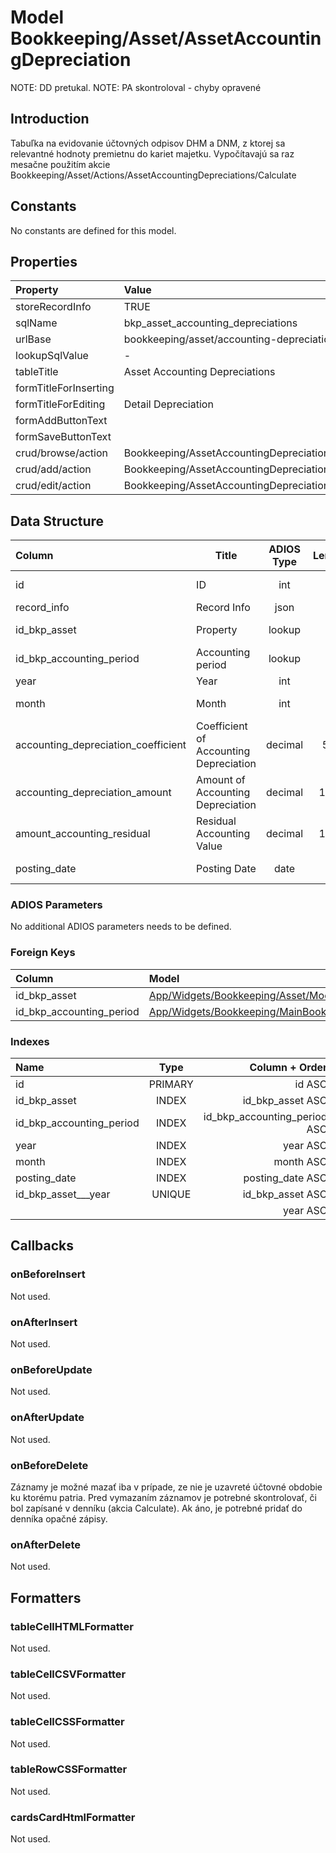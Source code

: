 # Model Bookkeeping/Asset/AssetAccountingDepreciation

NOTE: DD pretukal.
NOTE: PA skontroloval - chyby opravené

## Introduction

Tabuľka na evidovanie účtovných odpisov DHM a DNM, z ktorej sa relevantné hodnoty premietnu do kariet majetku. Vypočítavajú sa raz mesačne použitím akcie Bookkeeping/Asset/Actions/AssetAccountingDepreciations/Calculate

## Constants

No constants are defined for this model.

## Properties

| Property              | Value                                              |
| :-------------------- | :------------------------------------------------- |
| storeRecordInfo       | TRUE                                               |
| sqlName               | bkp_asset_accounting_depreciations                 |
| urlBase               | bookkeeping/asset/accounting-depreciations         |
| lookupSqlValue        | -                                                  |
| tableTitle            | Asset Accounting Depreciations                     |
| formTitleForInserting |                                                    |
| formTitleForEditing   | Detail Depreciation                                |
| formAddButtonText     |                                                    |
| formSaveButtonText    |                                                    |
| crud/browse/action    | Bookkeeping/AssetAccountingDepreciation/Assets     |
| crud/add/action       | Bookkeeping/AssetAccountingDepreciation/Asset/Add  |
| crud/edit/action      | Bookkeeping/AssetAccountingDepreciation/Asset/Edit |

## Data Structure

| Column                              | Title                                  | ADIOS Type | Length | Required | Notes                        |
| :---------------------------------- | -------------------------------------- | :--------: | :----: | :------: | :--------------------------- |
| id                                  | ID                                     |    int     |   8    |   TRUE   | Jedinečné ID záznamu         |
| record_info                         | Record Info                            |    json    |        |   TRUE   |                              |
| id_bkp_asset                        | Property                               |   lookup   |   8    |   TRUE   | Odpisovaný majetok           |
| id_bkp_accounting_period            | Accounting period                      |   lookup   |   8    |   TRUE   | Účtovné obdobie              |
| year                                | Year                                   |    int     |   4    |   TRUE   | Rok odpisu                   |
| month                               | Month                                  |    int     |   2    |   TRUE   | Mesiac odpisu                |
| accounting_depreciation_coefficient | Coefficient of Accounting Depreciation |  decimal   |  5,2   |   TRUE   | Koeficient účtovných odpisov |
| accounting_depreciation_amount      | Amount of Accounting Depreciation      |  decimal   |  15,2  |   TRUE   | Suma účtovných odpisov       |
| amount_accounting_residual          | Residual Accounting Value              |  decimal   |  15,2  |  FALSE   | Zostatková účtovná hodnota   |
| posting_date                        | Posting Date                           |    date    |   8    |   TRUE   | Dátum zaúčtovania            |

### ADIOS Parameters

No additional ADIOS parameters needs to be defined.

### Foreign Keys

| Column                   | Model                                                                                                                | Relation | OnUpdate | OnDelete |
| :----------------------- | :------------------------------------------------------------------------------------------------------------------- | :------: | -------- | -------- |
| id_bkp_asset             | [App/Widgets/Bookkeeping/Asset/Models/Asset](../../../Bookkeeping/Asset/Models/Asset.md)                             |   1:N    | Cascade  | Restrict |
| id_bkp_accounting_period | [App/Widgets/Bookkeeping/MainBook/Models/AccountingPeriod](../../../Bookkeeping/MainBook/Models/AccountingPeriod.md) |   1:N    | Cascade  | Restrict |

### Indexes

| Name                     |  Type   |               Column + Order |
| :----------------------- | :-----: | ---------------------------: |
| id                       | PRIMARY |                       id ASC |
| id_bkp_asset             |  INDEX  |             id_bkp_asset ASC |
| id_bkp_accounting_period |  INDEX  | id_bkp_accounting_period ASC |
| year                     |  INDEX  |                     year ASC |
| month                    |  INDEX  |                    month ASC |
| posting_date             |  INDEX  |             posting_date ASC |
| id_bkp_asset___year      | UNIQUE  |             id_bkp_asset ASC |
|                          |         |                     year ASC |

## Callbacks

### onBeforeInsert

Not used.

### onAfterInsert

Not used.

### onBeforeUpdate

Not used.

### onAfterUpdate

Not used.

### onBeforeDelete

Záznamy je možné mazať iba v prípade, ze nie je uzavreté účtovné obdobie ku ktorému patria.
Pred vymazaním záznamov je potrebné skontrolovať, či bol zapísané v denníku (akcia Calculate). Ak áno, je potrebné pridať do denníka opačné zápisy.

### onAfterDelete

Not used.

## Formatters

### tableCellHTMLFormatter

Not used.

### tableCellCSVFormatter

Not used.

### tableCellCSSFormatter

Not used.

### tableRowCSSFormatter

Not used.

### cardsCardHtmlFormatter

Not used.
